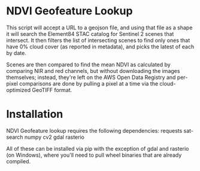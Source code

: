 # NDVI Geofeature Lookup

This script will accept a URL to a geojson file, and using that file as a shape it will search the Element84 STAC catalog for Sentinel 2 scenes that intersect. It then filters the list of intersecting scenes to find only ones that have 0% cloud cover (as reported in metadata), and picks the latest of each by date.

Scenes are then compared to find the mean NDVI as calculated by comparing NIR and red channels, but without downloading the images themselves; instead, they're left on the AWS Open Data Registry and per-pixel comparisons are done by pulling a pixel at a time via the cloud-optimized GeoTIFF format.

# Installation

NDVI Geofeature lookup requires the following dependencies:
requests
sat-search
numpy
cv2
gdal
rasterio

All of these can be installed via pip with the exception of gdal and rasterio (on Windows), where you'll need to pull wheel binaries that are already compiled.
